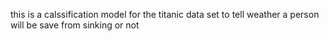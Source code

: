 this is a calssification model for the titanic data set to tell weather a person will be save from sinking or not
